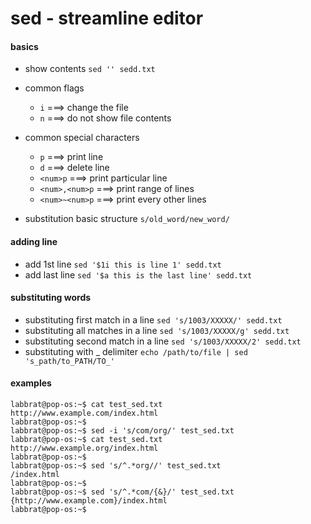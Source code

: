 # sed - streamline editor

#### basics
* show contents ```sed '' sedd.txt```

* common flags
  * ```i``` ===> change the file
  * ```n``` ===> do not show file contents

* common special characters
  * ```p``` ===> print line
  * ```d``` ===> delete line
  * ```<num>p``` ===> print particular line
  * ```<num>,<num>p``` ===> print range of lines
  * ```<num>~<num>p``` ===> print every other lines

* substitution
basic structure ```s/old_word/new_word/```

#### adding line
* add 1st line ```sed '$1i this is line 1' sedd.txt```
* add last line ```sed '$a this is the last line' sedd.txt```

#### substituting words
* substituting first match in a line ```sed 's/1003/XXXXX/' sedd.txt```
* substituting all matches in a line ```sed 's/1003/XXXXX/g' sedd.txt```
* substituting second match in a line ```sed 's/1003/XXXXX/2' sedd.txt```
* substituting with _ delimiter ```echo /path/to/file | sed 's_path/to_PATH/TO_'```

#### examples
```console
labbrat@pop-os:~$ cat test_sed.txt 
http://www.example.com/index.html
labbrat@pop-os:~$ 
labbrat@pop-os:~$ sed -i 's/com/org/' test_sed.txt
labbrat@pop-os:~$ cat test_sed.txt 
http://www.example.org/index.html
labbrat@pop-os:~$
labbrat@pop-os:~$ sed 's/^.*org//' test_sed.txt
/index.html
labbrat@pop-os:~$
labbrat@pop-os:~$ sed 's/^.*com/{&}/' test_sed.txt
{http://www.example.com}/index.html
labbrat@pop-os:~$
```
